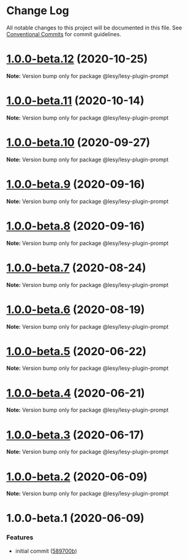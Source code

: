 # Change Log

All notable changes to this project will be documented in this file.
See [Conventional Commits](https://conventionalcommits.org) for commit guidelines.

# [1.0.0-beta.12](https://github.com/lokesh-coder/lesyjs/compare/v1.0.0-beta.11...v1.0.0-beta.12) (2020-10-25)

**Note:** Version bump only for package @lesy/lesy-plugin-prompt





# [1.0.0-beta.11](https://github.com/lokesh-coder/lesyjs/compare/v1.0.0-beta.10...v1.0.0-beta.11) (2020-10-14)

**Note:** Version bump only for package @lesy/lesy-plugin-prompt





# [1.0.0-beta.10](https://github.com/lokesh-coder/lesyjs/compare/v1.0.0-beta.9...v1.0.0-beta.10) (2020-09-27)

**Note:** Version bump only for package @lesy/lesy-plugin-prompt





# [1.0.0-beta.9](https://github.com/lokesh-coder/lesyjs/compare/v1.0.0-beta.8...v1.0.0-beta.9) (2020-09-16)

**Note:** Version bump only for package @lesy/lesy-plugin-prompt





# [1.0.0-beta.8](https://github.com/lokesh-coder/lesyjs/compare/v1.0.0-beta.7...v1.0.0-beta.8) (2020-09-16)

**Note:** Version bump only for package @lesy/lesy-plugin-prompt





# [1.0.0-beta.7](https://github.com/lokesh-coder/lesyjs/compare/v1.0.0-beta.6...v1.0.0-beta.7) (2020-08-24)

**Note:** Version bump only for package @lesy/lesy-plugin-prompt





# [1.0.0-beta.6](https://github.com/lokesh-coder/lesyjs/compare/v1.0.0-beta.5...v1.0.0-beta.6) (2020-08-19)

**Note:** Version bump only for package @lesy/lesy-plugin-prompt





# [1.0.0-beta.5](https://github.com/lokesh-coder/lesyjs/compare/v1.0.0-beta.4...v1.0.0-beta.5) (2020-06-22)

**Note:** Version bump only for package @lesy/lesy-plugin-prompt





# [1.0.0-beta.4](https://github.com/lokesh-coder/lesyjs/compare/v1.0.0-beta.3...v1.0.0-beta.4) (2020-06-21)

**Note:** Version bump only for package @lesy/lesy-plugin-prompt





# [1.0.0-beta.3](https://github.com/lokesh-coder/lesyjs/compare/v1.0.0-beta.2...v1.0.0-beta.3) (2020-06-17)

**Note:** Version bump only for package @lesy/lesy-plugin-prompt





# [1.0.0-beta.2](https://github.com/lokesh-coder/lesyjs/compare/v1.0.0-beta.1...v1.0.0-beta.2) (2020-06-09)

**Note:** Version bump only for package @lesy/lesy-plugin-prompt





# 1.0.0-beta.1 (2020-06-09)


### Features

* initial commit ([589700b](https://github.com/lokesh-coder/lesyjs/commit/589700ba0d0f738bbfd77c2f921b81c4098adec9))
